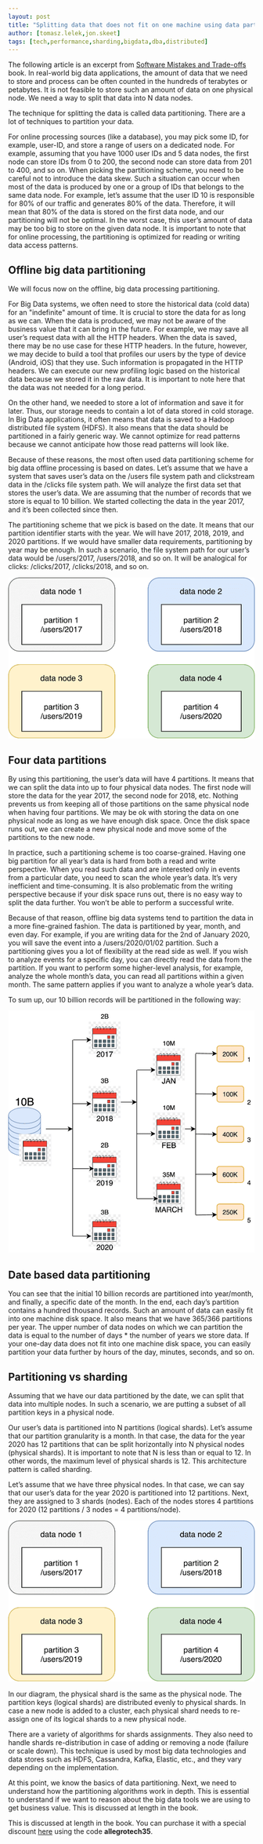 ```yaml
---
layout: post
title: "Splitting data that does not fit on one machine using data partitioning"
author: [tomasz.lelek,jon.skeet]
tags: [tech,performance,sharding,bigdata,dba,distributed]
---
```

The following article is an excerpt from [Software Mistakes and Trade-offs](https://www.manning.com/books/software-mistakes-and-tradeoffs) book.
In real-world big data applications, the amount of data that we need to store and process can be often counted in the hundreds of terabytes or petabytes. It is not feasible to store such an amount of data on one physical node. We need a way to split that data into N data nodes.

The technique for splitting the data is called data partitioning. There are a lot of techniques to partition your data.

For online processing sources (like a database), you may pick some ID, for example, user-ID, and store a range of users on a dedicated node. For example, assuming that you have 1000 user IDs and 5 data nodes, the first node can store IDs from 0 to 200, the second node can store data from 201 to 400, and so on. When picking the partitioning scheme, you need to be careful not to introduce the data skew. Such a situation can occur when most of the data is produced by one or a group of IDs that belongs to the same data node. For example, let’s assume that the user ID 10 is responsible for 80% of our traffic and generates 80% of the data. Therefore, it will mean that 80% of the data is stored on the first data node, and our partitioning will not be optimal. In the worst case, this user’s amount of data may be too big to store on the given data node. It is important to note that for online processing, the partitioning is optimized for reading or writing data access patterns.

## Offline big data partitioning

We will focus now on the offline, big data processing partitioning.

For Big Data systems, we often need to store the historical data (cold data) for an "indefinite" amount of time. It is crucial to store the data for as long as we can. When the data is produced, we may not be aware of the business value that it can bring in the future. For example, we may save all user’s request data with all the HTTP headers. When the data is saved, there may be no use case for these HTTP headers. In the future, however, we may decide to build a tool that profiles our users by the type of device (Android, iOS) that they use. Such information is propagated in the HTTP headers. We can execute our new profiling logic based on the historical data because we stored it in the raw data. It is important to note here that the data was not needed for a long period.

On the other hand, we needed to store a lot of information and save it for later. Thus, our storage needs to contain a lot of data stored in cold storage. In Big Data applications, it often means that data is saved to a Hadoop distributed file system (HDFS). It also means that the data should be partitioned in a fairly generic way. We cannot optimize for read patterns because we cannot anticipate how those read patterns will look like.

Because of these reasons, the most often used data partitioning scheme for big data offline processing is based on dates. Let’s assume that we have a system that saves user’s data on the /users file system path and clickstream data in the /clicks file system path. We will analyze the first data set that stores the user’s data. We are assuming that the number of records that we store is equal to 10 billion. We started collecting the data in the year 2017, and it’s been collected since then.

The partitioning scheme that we pick is based on the date. It means that our partition identifier starts with the year. We will have 2017, 2018, 2019, and 2020 partitions. If we would have smaller data requirements, partitioning by year may be enough. In such a scenario, the file system path for our user’s data would be /users/2017, /users/2018, and so on. It will be analogical for clicks: /clicks/2017, /clicks/2018, and so on.

![Figure 1](/assets/img/articles/2021-08-10-splitting-data-that-does-not-fit-on-one-machine-using-data-partitioning/img1.png)

## Four data partitions

By using this partitioning, the user’s data will have 4 partitions. It means that we can split the data into up to four physical data nodes. The first node will store the data for the year 2017, the second node for 2018, etc. Nothing prevents us from keeping all of those partitions on the same physical node when having four partitions. We may be ok with storing the data on one physical node as long as we have enough disk space. Once the disk space runs out, we can create a new physical node and move some of the partitions to the new node.

In practice, such a partitioning scheme is too coarse-grained. Having one big partition for all year’s data is hard from both a read and write perspective. When you read such data and are interested only in events from a particular date, you need to scan the whole year’s data. It’s very inefficient and time-consuming. It is also problematic from the writing perspective because if your disk space runs out, there is no easy way to split the data further. You won’t be able to perform a successful write.

Because of that reason, offline big data systems tend to partition the data in a more fine-grained fashion. The data is partitioned by year, month, and even day. For example, if you are writing data for the 2nd of January 2020, you will save the event into a /users/2020/01/02 partition. Such a partitioning gives you a lot of flexibility at the read side as well. If you wish to analyze events for a specific day, you can directly read the data from the partition. If you want to perform some higher-level analysis, for example, analyze the whole month’s data, you can read all partitions within a given month. The same pattern applies if you want to analyze a whole year’s data.

To sum up, our 10 billion records will be partitioned in the following way:

![Figure 2](/assets/img/articles/2021-08-10-splitting-data-that-does-not-fit-on-one-machine-using-data-partitioning/img2.png)

## Date based data partitioning

You can see that the initial 10 billion records are partitioned into year/month, and finally, a specific date of the month. In the end, each day’s partition contains a hundred thousand records. Such an amount of data can easily fit into one machine disk space. It also means that we have 365/366 partitions per year. The upper number of data nodes on which we can partition the data is equal to the number of days * the number of years we store data. If your one-day data does not fit into one machine disk space, you can easily partition your data further by hours of the day, minutes, seconds, and so on.

## Partitioning vs sharding

Assuming that we have our data partitioned by the date, we can split that data into multiple nodes. In such a scenario, we are putting a subset of all partition keys in a physical node.

Our user’s data is partitioned into N partitions (logical shards). Let’s assume that our partition granularity is a month. In that case, the data for the year 2020 has 12 partitions that can be split horizontally into N physical nodes (physical shards). It is important to note that N is less than or equal to 12. In other words, the maximum level of physical shards is 12. This architecture pattern is called sharding.

Let’s assume that we have three physical nodes. In that case, we can say that our user’s data for the year 2020 is partitioned into 12 partitions. Next, they are assigned to 3 shards (nodes). Each of the nodes stores 4 partitions for 2020 (12 partitions / 3 nodes = 4 partitions/node).

![Figure 8.6. Sharding](/assets/img/articles/2021-08-10-splitting-data-that-does-not-fit-on-one-machine-using-data-partitioning/img1.png)

In our diagram, the physical shard is the same as the physical node. The partition keys (logical shards) are distributed evenly to physical shards. In case a new node is added to a cluster, each physical shard needs to re-assign one of its logical shards to a new physical node.

There are a variety of algorithms for shards assignments. They also need to handle shards re-distribution in case of adding or removing a node (failure or scale down). This technique is used by most big data technologies and data stores such as HDFS, Cassandra, Kafka, Elastic, etc., and they vary depending on the implementation.

At this point, we know the basics of data partitioning. Next, we need to understand how the partitioning algorithms work in depth. This is essential to understand if we want to reason about the big data tools we are using to get business value. This is discussed at length in the book.

This is discussed at length in the book. You can purchase it with a special discount [here](https://www.manning.com/books/software-mistakes-and-tradeoffs) using the code **allegrotech35**.
